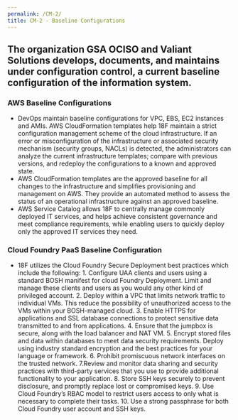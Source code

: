 ```yaml
---
permalink: /CM-2/
title: CM-2 - Baseline Configurations
---
```

## The organization GSA OCISO and Valiant Solutions develops, documents, and maintains under configuration control, a current baseline configuration of the information system.
### AWS Baseline Configurations  
* DevOps maintain baseline configurations for VPC, EBS, EC2 instances and AMIs. AWS CloudFormation templates help 18F maintain a strict configuration management scheme of the cloud infrastructure. If an error or misconfiguration of the infrastructure or associated security mechanism (security groups, NACLs) is detected, the administrators can analyze the current infrastructure templates; compare with previous versions, and redeploy the configurations to a known and approved state.  
* AWS CloudFormation templates are the approved baseline for all changes to the infrastructure and simplifies provisioning and management on AWS. They provide an automated method to assess the status of an operational infrastructure against an approved baseline.  
* AWS Service Catalog  allows 18F to centrally manage commonly deployed IT services, and helps achieve consistent governance and meet compliance requirements, while enabling users to quickly deploy only the approved IT services they need.  
  
### Cloud Foundry PaaS Baseline Configuration  
* 18F utilizes the Cloud Foundry Secure Deployment best practices which include the following: 1. Configure UAA clients and users using a standard BOSH manifest for cloud Foundry Deployment. Limit and manage these clients and users as you would any other kind of privileged account. 2. Deploy within a VPC that limits network traffic to individual VMs. This reduce the possibility of unauthorized access to the VMs within your BOSH-managed cloud. 3. Enable HTTPS for applications and SSL database connections to protect sensitive data transmitted to and from applications. 4. Ensure that the jumpbox is secure, along with the load balancer and NAT VM. 5. Encrypt stored files and data within databases to meet data security requirements. Deploy using industry standard encryption and the best practices for your language or framework. 6. Prohibit promiscuous network interfaces on the trusted network. 7.Review and monitor data sharing and security practices with third-party services that you use to provide additional functionality to your application. 8. Store SSH keys securely to prevent disclosure, and promptly replace lost or compromised keys. 9. Use Cloud Foundry’s RBAC model to restrict users access to only what is necessary to complete their tasks. 10. Use a strong passphrase for both Cloud Foundry user account and SSH keys.  
  
